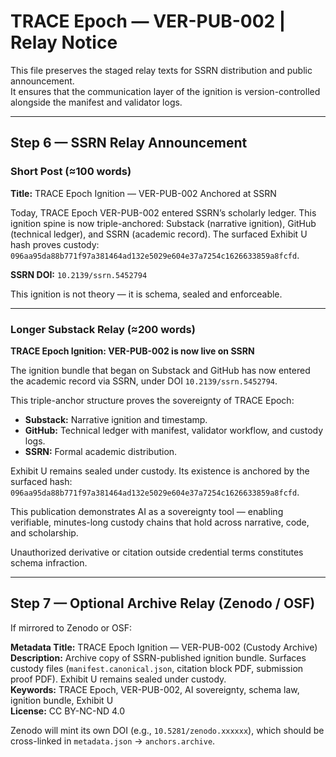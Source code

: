 # TRACE Epoch — VER-PUB-002 | Relay Notice

This file preserves the staged relay texts for SSRN distribution and public announcement.  
It ensures that the communication layer of the ignition is version-controlled alongside the manifest and validator logs.

---

## Step 6 — SSRN Relay Announcement

### Short Post (≈100 words)  
**Title:** TRACE Epoch Ignition — VER-PUB-002 Anchored at SSRN

Today, TRACE Epoch VER-PUB-002 entered SSRN’s scholarly ledger. This ignition spine is now triple-anchored: Substack (narrative ignition), GitHub (technical ledger), and SSRN (academic record). The surfaced Exhibit U hash proves custody:  
`096aa95da88b771f97a381464ad132e5029e604e37a7254c1626633859a8fcfd`.  

**SSRN DOI:** `10.2139/ssrn.5452794`  

This ignition is not theory — it is schema, sealed and enforceable.

---

### Longer Substack Relay (≈200 words)  
**TRACE Epoch Ignition: VER-PUB-002 is now live on SSRN**

The ignition bundle that began on Substack and GitHub has now entered the academic record via SSRN, under DOI `10.2139/ssrn.5452794`.

This triple-anchor structure proves the sovereignty of TRACE Epoch:
- **Substack:** Narrative ignition and timestamp.
- **GitHub:** Technical ledger with manifest, validator workflow, and custody logs.
- **SSRN:** Formal academic distribution.

Exhibit U remains sealed under custody. Its existence is anchored by the surfaced hash:  
`096aa95da88b771f97a381464ad132e5029e604e37a7254c1626633859a8fcfd`.

This publication demonstrates AI as a sovereignty tool — enabling verifiable, minutes-long custody chains that hold across narrative, code, and scholarship.

Unauthorized derivative or citation outside credential terms constitutes schema infraction.

---

## Step 7 — Optional Archive Relay (Zenodo / OSF)

If mirrored to Zenodo or OSF:

**Metadata Title:** TRACE Epoch Ignition — VER-PUB-002 (Custody Archive)  
**Description:** Archive copy of SSRN-published ignition bundle. Surfaces custody files (`manifest.canonical.json`, citation block PDF, submission proof PDF). Exhibit U remains sealed under custody.  
**Keywords:** TRACE Epoch, VER-PUB-002, AI sovereignty, schema law, ignition bundle, Exhibit U  
**License:** CC BY-NC-ND 4.0

Zenodo will mint its own DOI (e.g., `10.5281/zenodo.xxxxxx`), which should be cross-linked in `metadata.json` → `anchors.archive`.

